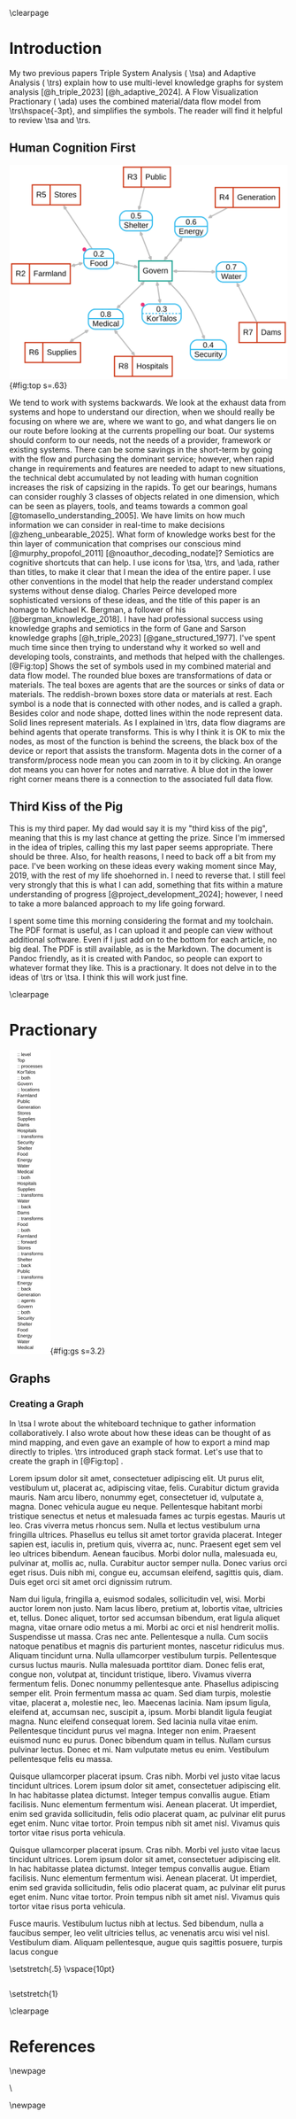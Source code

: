 \clearpage

# Introduction

My two previous papers Triple System Analysis ( \tsa) and Adaptive Analysis ( \trs) explain how to use multi-level knowledge graphs for system analysis [@h_triple_2023] [@h_adaptive_2024]. A Flow Visualization Practionary ( \ada) uses the combined material/data flow model from \trs\hspace{-3pt},  and simplifies the symbols.  The reader will find it helpful to review \tsa and \trs.

## Human Cognition First

![Top](images/Top.svg){#fig:top s=.63}


We tend to work with systems backwards.  We look at the exhaust data from systems and hope to understand our direction, when we should really be focusing on where we are, where we want to go, and what dangers lie on our route before looking at the currents propelling our boat. Our systems should conform to our needs, not the needs of a provider, framework or existing systems.  There can be some savings in the short-term by going with the flow and purchasing the dominant service; however, when rapid change in requirements and features are needed to adapt to new situations, the technical debt accumulated by not leading with human cognition increases the risk of capsizing in the rapids. To get our bearings, humans can consider roughly 3 classes of objects related in one dimension, which can be seen as players, tools, and teams towards a common goal [@tomasello_understanding_2005].  We have limits on how much information we can consider in real-time to make decisions [@zheng_unbearable_2025].  What form of knowledge works best for the thin layer of communication that comprises our conscious mind [@murphy_propofol_2011] [@noauthor_decoding_nodate]?  Semiotics are cognitive shortcuts that can help.  I use icons for \tsa, \trs, and \ada, rather than titles, to make it clear that I mean the idea of the entire paper.   I use other conventions in the model that help the reader understand complex systems without dense dialog.  Charles Peirce developed more sophisticated versions of these ideas, and the title of this paper is an homage to Michael K. Bergman, a follower of his [@bergman_knowledge_2018].   I have had professional success using knowledge graphs and semiotics in the form of Gane and Sarson knowledge graphs [@h_triple_2023] [@gane_structured_1977].  I've spent much time since then trying to understand why it worked so well and developing tools, constraints, and methods that helped with the challenges. [@Fig:top] Shows the set of symbols used in my combined material and data flow model. The rounded blue boxes are transformations of data or materials.  The teal boxes are agents that are the sources or sinks of data or materials.  The reddish-brown boxes store data or materials at rest.  Each symbol is a node that is connected with other nodes, and is called a graph.  Besides color and node shape, dotted lines within the node represent data.  Solid lines represent materials.  As I explained in \trs, data flow diagrams are behind agents that operate transforms.  This is why I think it is OK to mix the nodes, as most of the function is behind the screens, the black box of the device or report that assists the transform. Magenta dots in the corner of a transform/process node mean you can zoom in to it by clicking.  An orange dot means you can hover for notes and narrative.  A blue dot in the lower right corner means there is a connection to the associated full data flow.


## Third Kiss of the Pig
This is my third paper.  My dad would say it is my "third kiss of the pig", meaning that this is my last chance at getting the prize.  Since I'm immersed in the idea of triples, calling this my last paper seems appropriate.  There should be three.  Also, for health reasons, I need to back off a bit from my pace.  I've been working on these ideas every waking moment since May, 2019, with the rest of my life shoehorned in.  I need to reverse that.  I still feel very strongly that this is what I can add, something that fits within a mature understanding of progress [@project_development_2024]; however, I need to take a more balanced approach to my life going forward.

I spent some time this morning considering the format and my toolchain. The PDF format is useful, as I can upload it and people can view without additional software.  Even if I just add on to the bottom for each article, no big deal.  The PDF is still available, as is the Markdown.  The document is Pandoc friendly, as it is created with Pandoc, so people can export to whatever format they like.  This is a practionary.  It does not delve in to the ideas of \trs or \tsa.  I think this will work just fine.

\clearpage



# Practionary

![T](images/toptext.svg){#fig:gs s=3.2}

## Graphs



### Creating a Graph



In \tsa I wrote about the whiteboard technique to gather information collaboratively.  I also wrote about how these ideas can be thought of as mind mapping, and even gave an example of how to export a mind map directly to triples.  \trs introduced graph stack format.  Let's use that to create the graph in [@Fig:top] .
 
Lorem ipsum dolor sit amet, consectetuer adipiscing elit. Ut purus elit, vestibulum
ut, placerat ac, adipiscing vitae, felis. Curabitur dictum gravida mauris. Nam
arcu libero, nonummy eget, consectetuer id, vulputate a, magna. Donec vehicula
augue eu neque. Pellentesque habitant morbi tristique senectus et netus et
malesuada fames ac turpis egestas. Mauris ut leo. Cras viverra metus rhoncus
sem. Nulla et lectus vestibulum urna fringilla ultrices. Phasellus eu tellus sit
amet tortor gravida placerat. Integer sapien est, iaculis in, pretium quis, viverra
ac, nunc. Praesent eget sem vel leo ultrices bibendum. Aenean faucibus. Morbi
dolor nulla, malesuada eu, pulvinar at, mollis ac, nulla. Curabitur auctor semper
nulla. Donec varius orci eget risus. Duis nibh mi, congue eu, accumsan eleifend,
sagittis quis, diam. Duis eget orci sit amet orci dignissim rutrum.

Nam dui ligula, fringilla a, euismod sodales, sollicitudin vel, wisi. Morbi auctor
lorem non justo. Nam lacus libero, pretium at, lobortis vitae, ultricies et, tellus.
Donec aliquet, tortor sed accumsan bibendum, erat ligula aliquet magna, vitae
ornare odio metus a mi. Morbi ac orci et nisl hendrerit mollis. Suspendisse ut
massa. Cras nec ante. Pellentesque a nulla. Cum sociis natoque penatibus
et magnis dis parturient montes, nascetur ridiculus mus. Aliquam tincidunt urna.
Nulla ullamcorper vestibulum turpis. Pellentesque cursus luctus mauris.
Nulla malesuada porttitor diam. Donec felis erat, congue non, volutpat at,
tincidunt tristique, libero. Vivamus viverra fermentum felis. Donec nonummy
pellentesque ante. Phasellus adipiscing semper elit. Proin fermentum massa ac
quam. Sed diam turpis, molestie vitae, placerat a, molestie nec, leo. Maecenas
lacinia. Nam ipsum ligula, eleifend at, accumsan nec, suscipit a, ipsum. Morbi
blandit ligula feugiat magna. Nunc eleifend consequat lorem. Sed lacinia nulla
vitae enim. Pellentesque tincidunt purus vel magna. Integer non enim. Praesent
euismod nunc eu purus. Donec bibendum quam in tellus. Nullam cursus pulvinar
lectus. Donec et mi. Nam vulputate metus eu enim. Vestibulum pellentesque
felis eu massa.

Quisque ullamcorper placerat ipsum. Cras nibh. Morbi vel justo vitae lacus
tincidunt ultrices. Lorem ipsum dolor sit amet, consectetuer adipiscing elit. In
hac habitasse platea dictumst. Integer tempus convallis augue. Etiam facilisis.
Nunc elementum fermentum wisi. Aenean placerat. Ut imperdiet, enim sed
gravida sollicitudin, felis odio placerat quam, ac pulvinar elit purus eget enim.
Nunc vitae tortor. Proin tempus nibh sit amet nisl. Vivamus quis tortor vitae
risus porta vehicula.

Quisque ullamcorper placerat ipsum. Cras nibh. Morbi vel justo vitae lacus
tincidunt ultrices. Lorem ipsum dolor sit amet, consectetuer adipiscing elit. In
hac habitasse platea dictumst. Integer tempus convallis augue. Etiam facilisis.
Nunc elementum fermentum wisi. Aenean placerat. Ut imperdiet, enim sed
gravida sollicitudin, felis odio placerat quam, ac pulvinar elit purus eget enim.
Nunc vitae tortor. Proin tempus nibh sit amet nisl. Vivamus quis tortor vitae
risus porta vehicula.

Fusce mauris. Vestibulum luctus nibh at lectus. Sed bibendum, nulla a faucibus
semper, leo velit ultricies tellus, ac venenatis arcu wisi vel nisl. Vestibulum
diam. Aliquam pellentesque, augue quis sagittis posuere, turpis lacus congue
 
\setstretch{.5}
\vspace{10pt}
```{#lst:mod .javascript .numberLines}

``` 
\setstretch{1}

\clearpage

# References

<div id="refs"></div>

\newpage

\

\newpage